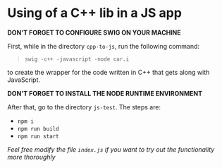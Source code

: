 # Using of a C++ lib in a JS app

**DON'T FORGET TO CONFIGURE SWIG ON YOUR MACHINE**

First, while in the directory `cpp-to-js`, run the following command:

> `swig -c++ -javascript -node car.i`

to create the wrapper for the code written in C++ that gets along with JavaScript.

**DON'T FORGET TO INSTALL THE NODE RUNTIME ENVIRONMENT**

After that, go to the directory `js-test`. The steps are:

- `npm i`
- `npm run build`
- `npm run start`

*Feel free modify the file `index.js` if you want to try out the functionality more thoroughly*

